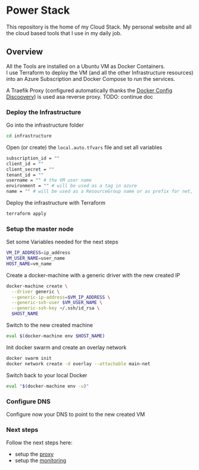 # Power Stack

This repository is the home of my Cloud Stack. 
My personal website and all the cloud based tools that I use in my daily job.

## Overview

All the Tools are installed on a Ubuntu VM as Docker Containers.  
I use Terraform to deploy the VM (and all the other Infrastructure resources) into an Azure Subscription and Docker Compose to run the services.

A Traefik Proxy (configured automatically thanks the [Docker Config Discoovery](https://docs.traefik.io/providers/docker/)) is used asa reverse proxy. 
TODO: continue doc


### Deploy the Infrastructure

Go into the infrastructure folder 
``` sh
cd infrastructure
```

Open (or create) the ```local.auto.tfvars``` file and set all variables
``` sh
subscription_id = ""
client_id = ""
client_secret = ""
tenant_id = ""
username = "" # the VM user name
environment = "" # will be used as a tag in azure
name = "" # will be used as a ResourceGroup name or as prefix for net, nsg, etc.
```


Deploy the infrastructure with Terraform 
``` sh
terraform apply
```


### Setup the master node

Set some Variables needed for the next steps
``` sh
VM_IP_ADDRESS=ip_address
VM_USER_NAME=user_name
HOST_NAME=vm_name
```

Create a docker-machine with a generic driver with the new created IP 
``` sh
docker-machine create \
  --driver generic \
  --generic-ip-address=$VM_IP_ADDRESS \
  --generic-ssh-user $VM_USER_NAME \
  --generic-ssh-key ~/.ssh/id_rsa \
  $HOST_NAME

``` 

Switch to the new created machine 
``` sh
eval $(docker-machine env $HOST_NAME)
```

Init docker swarm and create an overlay network  
``` sh
docker swarm init
docker network create -d overlay --attachable main-net
```

Switch back to your local Docker  
``` sh
eval "$(docker-machine env -u)"
```

### Configure DNS
Configure now your DNS to point to the new created VM


### Next steps
Follow the next steps here:
- setup the [proxy](./proxy/README.md#Install)
- setup the [monitoring](./monitoring/README.md#Install)


